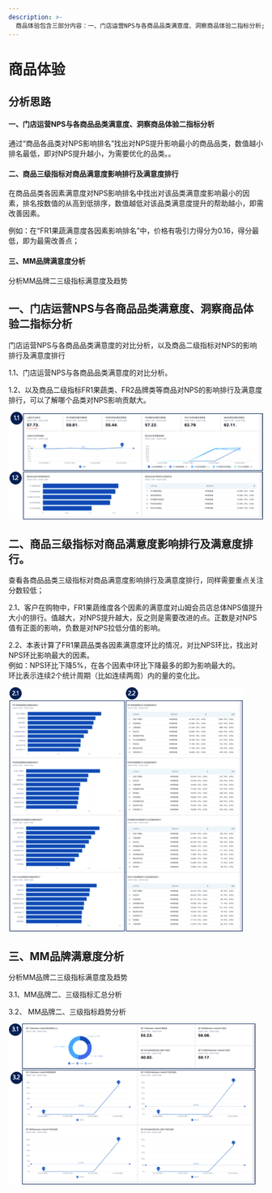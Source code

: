 ```yaml
---
description: >-
  商品体验包含三部分内容：一、门店运营NPS与各商品品类满意度、洞察商品体验二指标分析;二、商品三级指标对商品满意度影响排行及满意度排行;三、MM品牌满意度分析
---
```


# 商品体验

## 分析思路

#### 一、门店运营NPS与各商品品类满意度、洞察商品体验二指标分析

 通过“商品各品类对NPS影响排名”找出对NPS提升影响最小的商品品类，数值越小排名最低，即对NPS提升越小，为需要优化的品类。。

#### 二、商品三级指标对商品满意度影响排行及满意度排行

在商品品类各因素满意度对NPS影响排名中找出对该品类满意度影响最小的因素，排名按数值的从高到低排序，数值越低对该品类满意度提升的帮助越小，即需改善因素。

例如：在“FR1果蔬满意度各因素影响排名”中，价格有吸引力得分为0.16，得分最低，即为最需改善点；

#### 三、MM品牌满意度分析

分析MM品牌二三级指标满意度及趋势

#### 



## 一、门店运营NPS与各商品品类满意度、洞察商品体验二指标分析

门店运营NPS与各商品品类满意度的对比分析，以及商品二级指标对NPS的影响排行及满意度排行

1.1、门店运营NPS与各商品品类满意度的对比分析。

 1.2、以及商品二级指标FR1果蔬类、FR2品牌类等商品对NPS的影响排行及满意度排行，可以了解哪个品类对NPS影响贡献大。

![&#x5546;&#x54C1;&#x4F53;&#x9A8C;&#x4E00;](.gitbook/assets/image%20%286%29.png)

## 二、商品三级指标对商品满意度影响排行及满意度排行。

查看各商品品类三级指标对商品满意度影响排行及满意度排行，同样需要重点关注分数较低；

2.1、客户在购物中，FR1果蔬维度各个因素的满意度对山姆会员店总体NPS值提升大小的排行。值越大，对NPS提升越大，反之则是需要改进的点。正数是对NPS值有正面的影响，负数是对NPS拉低分值的影响。

2.2、本表计算了FR1果蔬品类各因素满意度环比的情况，对比NPS环比，找出对NPS环比影响最大的因素。  
 例如：NPS环比下降5%，在各个因素中环比下降最多的即为影响最大的。  
 环比表示连续2个统计周期（比如连续两周）内的量的变化比。

![](.gitbook/assets/image%20%2814%29.png)

## 三、MM品牌满意度分析

分析MM品牌二三级指标满意度及趋势

3.1、MM品牌二、三级指标汇总分析

3.2、 MM品牌二、三级指标趋势分析

![](.gitbook/assets/image%20%2824%29.png)

